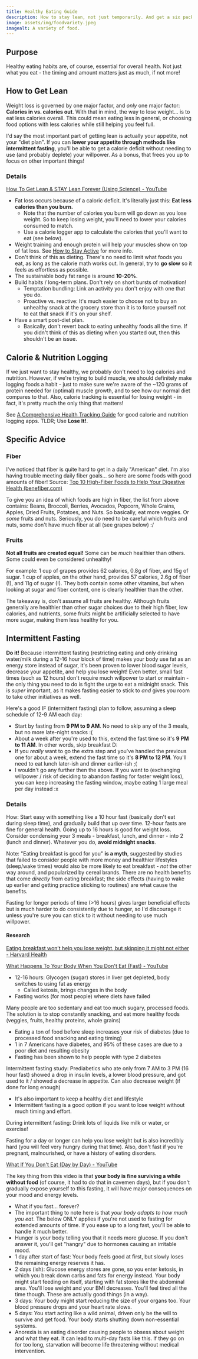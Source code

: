 ```yaml
---
title: Healthy Eating Guide
description: How to stay lean, not just temporarily. And get a six pack. Maybe.
image: assets/img/foodvariety.jpeg
imagealt: A variety of food.
---
```


## Purpose

Healthy eating habits are, of course, essential for overall health. Not just what you eat - the timing and amount matters just as much, if not more!

## How to Get Lean

Weight loss is governed by one major factor, and *only* one major factor: **Calories in vs. calories out**. With that in mind, the way to lose weight... is to eat less calories overall. This could mean eating less in general, or choosing food options with less calories while still helping you feel full.

I'd say the most important part of getting lean is actually your appetite, not your "diet plan". If you can **lower your appetite through methods like intermittent fasting**, you'll be able to get a calorie deficit without needing to use (and probably deplete) your willpower. As a bonus, that frees you up to focus on other important things!

### Details

[How To Get Lean & STAY Lean Forever (Using Science) - YouTube](https://www.youtube.com/watch?v=roHQ3F7d9YQ)

- Fat loss occurs because of a caloric deficit. It's literally just this: **Eat less calories than you burn.**
	- Note that the number of calories you burn will go down as you lose weight. So to keep losing weight, you'll need to lower your calories consumed to match.
	- Use a calorie logger app to calculate the calories that you'll want to eat (see below).
- Weight training and enough protein will help your muscles show on top of fat loss. See [How to Stay Active](/2023/04/09/how-to-stay-active.html) for more info.
- Don't think of this as dieting. There's no need to limit what foods you eat, as long as the calorie math works out. In general, try to **go slow** so it feels as effortless as possible.
- The sustainable body fat range is around **10-20%**.
- Build habits / long-term plans. Don't rely on short bursts of motivation!
	- Temptation bundling: Link an activity you don't enjoy with one that you do.
	- Proactive vs. reactive: It's much easier to choose not to buy an unhealthy snack at the grocery store than it is to force yourself not to eat that snack if it's on your shelf.
- Have a smart post-diet plan.
	- Basically, don't revert back to eating unhealthy foods all the time. If you didn't think of this as dieting when you started out, then this shouldn't be an issue.

## Calorie & Nutrition Logging

If we just want to stay healthy, we probably don't need to log calories and nutrition. However, if we're trying to build muscle, we should definitely make logging foods a habit - just to make sure we're aware of the ~120 grams of protein needed for (optimal) muscle growth, and to see how our normal diet compares to that. Also, calorie tracking is essential for losing weight - in fact, it's pretty much the only thing that matters!

See [A Comprehensive Health Tracking Guide](/2023/04/04/a-comprehensive-health-tracking-guide.html) for good calorie and nutrition logging apps. TLDR; Use **Lose It!**.

## Specific Advice

### Fiber

I've noticed that fiber is quite hard to get in a daily "American" diet. I'm also having trouble meeting daily fiber goals... so here are some foods with good amounts of fiber! Source: [Top 10 High-Fiber Foods to Help Your Digestive Health (benefiber.com)](https://www.benefiber.com/fiber-in-your-life/daily-fiber-intake/top-10-high-fiber-foods/)

To give you an idea of which foods are high in fiber, the list from above contains: Beans, Broccoli, Berries, Avocados, Popcorn, Whole Grains, Apples, Dried Fruits, Potatoes, and Nuts. So basically, eat more veggies. Or *some* fruits and nuts. Seriously, you do need to be careful which fruits and nuts, some don't have much fiber at all (see grapes below) :/

### Fruits

**Not all fruits are created equal!** Some can be *much* healthier than others. Some could even be considered unhealthy!

For example: 1 cup of grapes provides 62 calories, 0.8g of fiber, and 15g of sugar. 1 cup of apples, on the other hand, provides 57 calories, 2.6g of fiber (!), and 11g of sugar (!). They both contain some other vitamins, but when looking at sugar and fiber content, one is clearly healthier than the other.

The takeaway is, don't assume all fruits are healthy. Although fruits generally are healthier than other sugar choices due to their high fiber, low calories, and nutrients, some fruits might be artificially selected to have more sugar, making them less healthy for you.

## Intermittent Fasting

**Do it!** Because intermittent fasting (restricting eating and only drinking water/milk during a 12-16 hour block of time) makes your body use fat as an energy store instead of sugar, it's been proven to lower blood sugar levels, decrease your appetite, and help you lose weight! Even better, small fast times (such as 12 hours) don't require much willpower to start or maintain - the only thing you need to do is fight the urge to eat a midnight snack. This is *super* important, as it makes fasting easier to stick to *and* gives you room to take other initiatives as well.

Here's a good IF (intermittent fasting) plan to follow, assuming a sleep schedule of 12-9 AM each day:

- Start by fasting from **9 PM to 9 AM**. No need to skip any of the 3 meals, but no more late-night snacks :(
- About a week after you're used to this, extend the fast time so it's **9 PM to 11 AM**. In other words, skip breakfast D:
- If you *really* want to go the extra step and you've handled the previous one for about a week, extend the fast time so it's **8 PM to 12 PM**. You'll need to eat lunch later-ish and dinner earlier-ish ;(
- I wouldn't go any further then the above. If you want to (exchanging willpower / risk of deciding to abandon fasting for faster weight loss), you can keep increasing the fasting window, maybe eating 1 large meal per day instead :x

### Details

How: Start easy with something like a 10 hour fast (basically don't eat during sleep time), and gradually build that up over time. 12-hour fasts are fine for general health. Going up to 16 hours is good for weight loss. Consider condensing your 3 meals - breakfast, lunch, and dinner - into 2 (lunch and dinner). Whatever you do, **avoid midnight snacks**.

Note: "Eating breakfast is good for you" **is a myth**, suggested by studies that failed to consider people with more money and healthier lifestyles (sleep/wake times) would also be more likely to eat breakfast - *not* the other way around, and popularized by cereal brands. There are no health benefits that come *directly* from eating breakfast; the side effects (having to wake up earlier and getting practice sticking to routines) are what cause the benefits.

Fasting for longer periods of time (>16 hours) gives larger beneficial effects but is much harder to do consistently due to hunger, so I'd discourage it unless you're sure you can stick to it without needing to use much willpower.

#### Research

[Eating breakfast won’t help you lose weight, but skipping it might not either - Harvard Health](https://www.health.harvard.edu/blog/eating-breakfast-wont-help-you-lose-weight-but-skipping-might-not-either-2019041916457)

[What Happens To Your Body When You Don't Eat (Fast) - YouTube](https://www.youtube.com/watch?v=9Xp8lyxpw9c)

- 12-16 hours: Glycogen (sugar) stores in liver get depleted, body switches to using fat as energy
	- Called ketosis, brings changes in the body
- Fasting works (for most people) where diets have failed

Many people are too sedentary and eat too much sugary, processed foods. The solution is to stop constantly snacking, and eat more healthy foods (veggies, fruits, healthy proteins, whole grains)

- Eating a ton of food before sleep increases your risk of diabetes (due to processed food snacking and eating timing)
- 1 in 7 Americans have diabetes, and 95% of these cases are due to a poor diet and resulting obesity
- Fasting has been shown to help people with type 2 diabetes

Intermittent fasting study: Prediabetics who ate only from 7 AM to 3 PM (16 hour fast) showed a drop in insulin levels, a lower blood pressure, and got used to it / showed a decrease in appetite. Can also decrease weight (if done for long enough)

- It's also important to keep a healthy diet and lifestyle
- Intermittent fasting is a good option if you want to lose weight without much timing and effort.

During intermittent fasting: Drink lots of liquids like milk or water, or exercise!

Fasting for a day or longer can help you lose weight but is also incredibly hard (you will feel very hungry during that time). Also, don't fast if you're pregnant, malnourished, or have a history of eating disorders.

[What If You Don't Eat (Day by Day) - YouTube](https://www.youtube.com/watch?v=5rFIcsi9EVc)

The key thing from this video is that **your body is fine surviving a while without food** (of course, it had to do that in cavemen days), but if you don't gradually expose yourself to this fasting, it will have major consequences on your mood and energy levels.

- What if you fast... forever?
- The important thing to note here is that *your body adapts to how much you eat*. The below ONLY applies if you're not used to fasting for extended amounts of time. If you ease up to a long fast, you'll be able to handle it much better.
- Hunger is your body telling you that it needs more glucose. If you don't answer it, you'll get "hangry" due to hormones causing an irritable mood.
- 1 day after start of fast: Your body feels good at first, but slowly loses the remaining energy reserves it has.
- 2 days (ish): Glucose energy stores are gone, so you enter ketosis, in which you break down carbs and fats for energy instead. Your body might start feeding on itself, starting with fat stores like the abdominal area. You'll lose weight and your BMI decreases. You'll feel tired all the time though. These are actually good things (in a way).
- 3 days: Your body might start reducing the size of your organs too. Your blood pressure drops and your heart rate slows.
- 5 days: You start acting like a wild animal, driven only be the will to survive and get food. Your body starts shutting down non-essential systems.
- Anorexia is an eating disorder causing people to obsess about weight and what they eat. It can lead to multi-day fasts like this. If they go on for too long, starvation will become life threatening without medical intervention.

